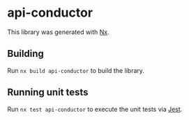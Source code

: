 # api-conductor

This library was generated with [Nx](https://nx.dev).

## Building

Run `nx build api-conductor` to build the library.

## Running unit tests

Run `nx test api-conductor` to execute the unit tests via [Jest](https://jestjs.io).
